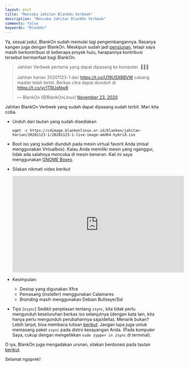 ```yaml
---
layout: post
title: "Mencoba Jahitan BlankOn Verbeek"
description: "Mencoba Jahitan BlankOn Verbeek"
comments: false
keywords: "BlankOn"
---
```


Ya, sesuai judul, BlankOn sudah memulai lagi pengembangannya. Rasanya kangen juga dengan BlankOn. Meskipun sudah jadi [pensiunan](https://kabarlinux.id/2017/enam-pengembang-undur-diri-dari-tim-pengembang-blankon-terima-kasih-atas-kerja-kerasnya/), tetapi saya masih berkontribusi di beberapa proyek hulu, harapannya kontribusi tersebut bermanfaat bagi BlankOn.

<blockquote class="twitter-tweet"><p lang="in" dir="ltr">Jahitan Verbeek pertama yang dapat dipasang ke komputer. 🥳🥳🥳<br><br>Jahitan harian 20201123-1 dari <a href="https://t.co/U19USX8BVW">https://t.co/U19USX8BVW</a> cabang master telah terbit. Berkas citra dapat diunduh di <a href="https://t.co/yc1TRUqNw8">https://t.co/yc1TRUqNw8</a></p>&mdash; BlankOn (@BlankOnLinux) <a href="https://twitter.com/BlankOnLinux/status/1330888111987978242?ref_src=twsrc%5Etfw">November 23, 2020</a></blockquote> <script async src="https://platform.twitter.com/widgets.js" charset="utf-8"></script>

Jahitan BlankOn Verbeek yang sudah dapat dipasang sudah terbit. Mari kita coba.

* Unduh dari tautan yang sudah disediakan
    ```
    wget -c https://cdimage.blankonlinux.or.id/blankon/jahitan-harian/20201123-1/20201123-1-live-image-amd64.hybrid.iso
    ```
* Boot iso yang sudah diunduh pada mesin virtual favorit Anda (misal menggunakan Virtualbox). Kalau Anda memiliki mesin yang nganggur, tidak ada salahnya mencoba di mesin beneran. Kali ini saya menggunakan [GNOME Boxes](https://wiki.gnome.org/Apps/Boxes).

* Silakan nikmati video berikut

    <iframe width="560" height="315" src="https://www.youtube.com/embed/ZUvYLtjz1SM" frameborder="0" allow="accelerometer; autoplay; clipboard-write; encrypted-media; gyroscope; picture-in-picture" allowfullscreen></iframe>

* Kesimpulan:
    - Destop yang digunakan Xfce
    - Pemasang (*installer*) menggunakan Calamares
    - *Branding* masih menggunakan Debian Bullseye/Sid

* Tips (`zsync`)
  Sedikit penjelasan tentang `zsync`, kita tidak perlu mengunduh keseluruhan berkas iso selanjutnya (dengan kata lain, kita hanya perlu mengunduh perubahannya saja/delta). Menarik bukan? Lebih lanjut, bisa membaca tulisan [berikut](https://ha.hn.web.id/2016/10/16/unduh-berkas-iso-dengan-zsync/). Jangan lupa juga untuk memasang paket `zsync` pada distro kesayangan Anda. (Pada komputer Saya, cukup dengan mengetikkan `sudo zypper in zsync` di terminal).
 
O iya, BlankOn juga mengadakan urunan, silakan berdonasi pada tautan [berikut](https://kitabisa.com/campaign/urunanpengembanganblankon).

Selamat ngoprek!

